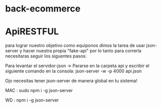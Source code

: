 # back-ecommerce


# ApiRESTFUL

para lograr nuestro objetivo como equiponos dimos la tarea de usar json-server y hacer nuestra propia "fake-api" por lo tanto para correrla necesitaras seguir los siguentes pasos:

Para levantar el servidor-json -> Pararse en la carpeta api y escribir el siguiente comando en la consola: json-server -w -p 4000 api.json

Ojo necesitas tener json-server de manera global en tu sistema!

MAC : sudo npm i -g json-server

WD : npm i -g json-server
